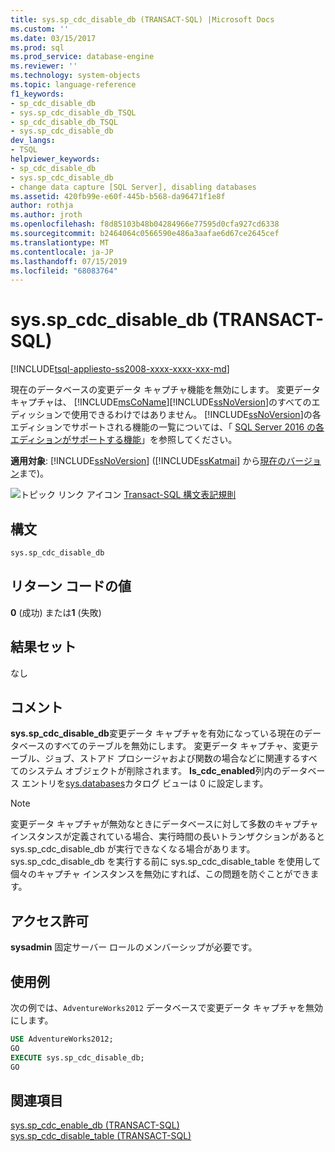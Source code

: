 ```yaml
---
title: sys.sp_cdc_disable_db (TRANSACT-SQL) |Microsoft Docs
ms.custom: ''
ms.date: 03/15/2017
ms.prod: sql
ms.prod_service: database-engine
ms.reviewer: ''
ms.technology: system-objects
ms.topic: language-reference
f1_keywords:
- sp_cdc_disable_db
- sys.sp_cdc_disable_db_TSQL
- sp_cdc_disable_db_TSQL
- sys.sp_cdc_disable_db
dev_langs:
- TSQL
helpviewer_keywords:
- sp_cdc_disable_db
- sys.sp_cdc_disable_db
- change data capture [SQL Server], disabling databases
ms.assetid: 420fb99e-e60f-445b-b568-da96471f1e8f
author: rothja
ms.author: jroth
ms.openlocfilehash: f8d85103b48b04284966e77595d0cfa927cd6338
ms.sourcegitcommit: b2464064c0566590e486a3aafae6d67ce2645cef
ms.translationtype: MT
ms.contentlocale: ja-JP
ms.lasthandoff: 07/15/2019
ms.locfileid: "68083764"
---
```

# <a name="sysspcdcdisabledb-transact-sql"></a>sys.sp_cdc_disable_db (TRANSACT-SQL)
[!INCLUDE[tsql-appliesto-ss2008-xxxx-xxxx-xxx-md](../../includes/tsql-appliesto-ss2008-xxxx-xxxx-xxx-md.md)]

  現在のデータベースの変更データ キャプチャ機能を無効にします。 変更データ キャプチャは、 [!INCLUDE[msCoName](../../includes/msconame-md.md)][!INCLUDE[ssNoVersion](../../includes/ssnoversion-md.md)]のすべてのエディッションで使用できるわけではありません。 [!INCLUDE[ssNoVersion](../../includes/ssnoversion-md.md)]の各エディションでサポートされる機能の一覧については、「 [SQL Server 2016 の各エディションがサポートする機能](~/sql-server/editions-and-supported-features-for-sql-server-2016.md)」を参照してください。  
  
**適用対象**: [!INCLUDE[ssNoVersion](../../includes/ssnoversion-md.md)] ([!INCLUDE[ssKatmai](../../includes/sskatmai-md.md)] から[現在のバージョン](https://go.microsoft.com/fwlink/p/?LinkId=299658)まで)。  
  
 ![トピック リンク アイコン](../../database-engine/configure-windows/media/topic-link.gif "トピック リンク アイコン") [Transact-SQL 構文表記規則](../../t-sql/language-elements/transact-sql-syntax-conventions-transact-sql.md)  
  
## <a name="syntax"></a>構文  
  
```sql  
sys.sp_cdc_disable_db  
```  
  
## <a name="return-code-values"></a>リターン コードの値  
 **0** (成功) または**1** (失敗)  
  
## <a name="result-sets"></a>結果セット  
 なし  
  
## <a name="remarks"></a>コメント  
 **sys.sp_cdc_disable_db**変更データ キャプチャを有効になっている現在のデータベースのすべてのテーブルを無効にします。 変更データ キャプチャ、変更テーブル、ジョブ、ストアド プロシージャおよび関数の場合などに関連するすべてのシステム オブジェクトが削除されます。 **Is_cdc_enabled**列内のデータベース エントリを[sys.databases](../../relational-databases/system-catalog-views/sys-databases-transact-sql.md)カタログ ビューは 0 に設定します。  
  
> [!NOTE]  
>  変更データ キャプチャが無効なときにデータベースに対して多数のキャプチャ インスタンスが定義されている場合、実行時間の長いトランザクションがあると sys.sp_cdc_disable_db が実行できなくなる場合があります。 sys.sp_cdc_disable_db を実行する前に sys.sp_cdc_disable_table を使用して個々のキャプチャ インスタンスを無効にすれば、この問題を防ぐことができます。  
  
## <a name="permissions"></a>アクセス許可  
 **sysadmin** 固定サーバー ロールのメンバーシップが必要です。  
  
## <a name="examples"></a>使用例  
 次の例では、`AdventureWorks2012` データベースで変更データ キャプチャを無効にします。  
  
```sql  
USE AdventureWorks2012;  
GO  
EXECUTE sys.sp_cdc_disable_db;  
GO  
```  
  
## <a name="see-also"></a>関連項目  
 [sys.sp_cdc_enable_db &#40;TRANSACT-SQL&#41;](../../relational-databases/system-stored-procedures/sys-sp-cdc-enable-db-transact-sql.md)   
 [sys.sp_cdc_disable_table &#40;TRANSACT-SQL&#41;](../../relational-databases/system-stored-procedures/sys-sp-cdc-disable-table-transact-sql.md)  
  
  
